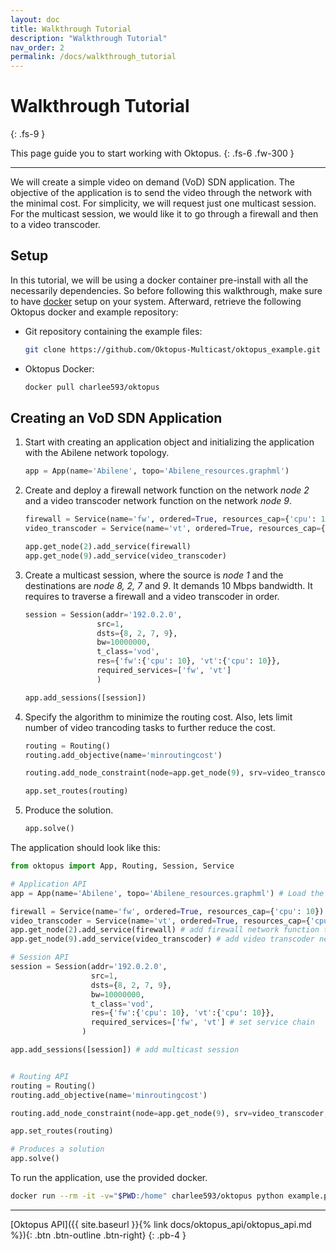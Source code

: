 ```yaml
---
layout: doc
title: Walkthrough Tutorial
description: "Walkthrough Tutorial"
nav_order: 2
permalink: /docs/walkthrough_tutorial
---
```


# Walkthrough Tutorial
{: .fs-9 }

This page guide you to start working with Oktopus. 
{: .fs-6 .fw-300 }

---

We will create a simple video on demand (VoD) SDN application. The objective of the application is to send the video through the network with the minimal cost. For simplicity, we will request just one multicast session. For the multicast session, we would like it to go through a firewall and then to a video transcoder.

## Setup 

In this tutorial, we will be using a docker container pre-install with all the necessarily dependencies. So before following this walkthrough, make sure to have [docker](https://docs.docker.com/get-docker/) setup on your system. Afterward, retrieve the following Oktopus docker and example repository:

* Git repository containing the example files:
    ```bash
    git clone https://github.com/Oktopus-Multicast/oktopus_example.git
    ```
* Oktopus Docker:
    ```bash
    docker pull charlee593/oktopus
    ```

## Creating an VoD SDN Application

1. Start with creating an application object and initializing the application with the Abilene network topology.
    ```python
    app = App(name='Abilene', topo='Abilene_resources.graphml')
    ```

2. Create and deploy a firewall network function on the network *node 2* and a video transcoder network function on the network *node 9*.
    ```python
    firewall = Service(name='fw', ordered=True, resources_cap={'cpu': 10})
    video_transcoder = Service(name='vt', ordered=True, resources_cap={'cpu': 10})

    app.get_node(2).add_service(firewall)
    app.get_node(9).add_service(video_transcoder)
    ```

3. Create a multicast session, where the source is *node 1* and the destinations are *node 8, 2, 7* and *9*. It demands 10 Mbps bandwidth. It requires to traverse a firewall and a video transcoder in order.

    ```python
    session = Session(addr='192.0.2.0', 
                    src=1, 
                    dsts={8, 2, 7, 9}, 
                    bw=10000000, 
                    t_class='vod',
                    res={'fw':{'cpu': 10}, 'vt':{'cpu': 10}},
                    required_services=['fw', 'vt']
                    )

    app.add_sessions([session])
    ```
4. Specify the algorithm to minimize the routing cost. Also, lets limit number of video trancoding tasks to further reduce the cost.  

    ```python
    routing = Routing()
    routing.add_objective(name='minroutingcost')

    routing.add_node_constraint(node=app.get_node(9), srv=video_transcoder, name='cpu', value=5)

    app.set_routes(routing)
    ```

5. Produce the solution.

    ```python
    app.solve()
    ```

The application should look like this:

```python
from oktopus import App, Routing, Session, Service

# Application API
app = App(name='Abilene', topo='Abilene_resources.graphml') # Load the network topology

firewall = Service(name='fw', ordered=True, resources_cap={'cpu': 10})
video_transcoder = Service(name='vt', ordered=True, resources_cap={'cpu': 10})
app.get_node(2).add_service(firewall) # add firewall network function to node 2
app.get_node(9).add_service(video_transcoder) # add video transcoder network function to node 9

# Session API
session = Session(addr='192.0.2.0', 
                  src=1, 
                  dsts={8, 2, 7, 9}, 
                  bw=10000000, 
                  t_class='vod',
                  res={'fw':{'cpu': 10}, 'vt':{'cpu': 10}},
                  required_services=['fw', 'vt'] # set service chain
                )

app.add_sessions([session]) # add multicast session


# Routing API
routing = Routing()
routing.add_objective(name='minroutingcost')

routing.add_node_constraint(node=app.get_node(9), srv=video_transcoder, name='cpu', value=5) # limit firewall usage to 5 cpu

app.set_routes(routing)

# Produces a solution
app.solve()
```

To run the application, use the provided docker.

```bash
docker run --rm -it -v="$PWD:/home" charlee593/oktopus python example.py
```

---

[Oktopus API]({{ site.baseurl }}{% link docs/oktopus_api/oktopus_api.md %}){: .btn .btn-outline .btn-right}
{: .pb-4 }